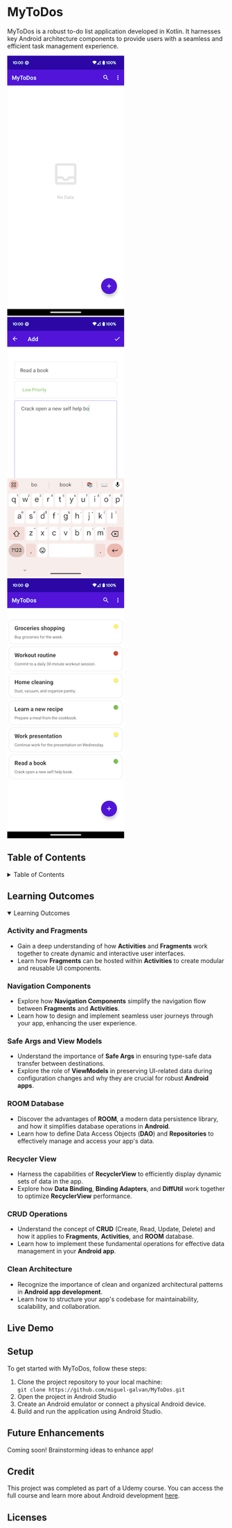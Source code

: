 # MyToDos
MyToDos is a robust to-do list application developed in Kotlin. It harnesses key Android architecture components to provide users with a seamless and efficient task management experience.

![ALT image](app/src/main/res/drawable/screenshots/empty_list.png) &nbsp;&nbsp;&nbsp;&nbsp;&nbsp;&nbsp;&nbsp;&nbsp; ![ALT image](app/src/main/res/drawable/screenshots/add.png) &nbsp;&nbsp;&nbsp;&nbsp;&nbsp;&nbsp;&nbsp;&nbsp; ![ALT image](app/src/main/res/drawable/screenshots/list.png)
## Table of Contents
<details>
  <summary>Table of Contents</summary>
  
- [Learning Outcomes](#learning-outcomes)
- [Future Enhancements](#future-enhancements)
- [Live Demo](#live-demo)
- [Setup](#setup)
- [Credit](#credit)
- [Licenses](#license)
</details>

<a name="learning-outcomes"></a>
## Learning Outcomes
<details open>
  <summary>Learning Outcomes</summary>

  ### Activity and Fragments
* Gain a deep understanding of how **Activities** and **Fragments** work together to create dynamic and interactive user interfaces.
* Learn how **Fragments** can be hosted within **Activities** to create modular and reusable UI components.
### Navigation Components
* Explore how **Navigation Components** simplify the navigation flow between **Fragments** and **Activities**.
* Learn how to design and implement seamless user journeys through your app, enhancing the user experience.
### Safe Args and View Models
* Understand the importance of **Safe Args** in ensuring type-safe data transfer between destinations.
* Explore the role of **ViewModels** in preserving UI-related data during configuration changes and why they are crucial for robust **Android apps**.
### ROOM Database
* Discover the advantages of **ROOM**, a modern data persistence library, and how it simplifies database operations in **Android**.
* Learn how to define Data Access Objects (**DAO**) and **Repositories** to effectively manage and access your app's data.
### Recycler View
* Harness the capabilities of **RecyclerView** to efficiently display dynamic sets of data in the app.
* Explore how **Data Binding**, **Binding Adapters**, and **DiffUtil** work together to optimize **RecyclerView** performance.
### CRUD Operations
* Understand the concept of **CRUD** (Create, Read, Update, Delete) and how it applies to **Fragments**, **Activities**, and **ROOM** database.
* Learn how to implement these fundamental operations for effective data management in your **Android app**.
### Clean Architecture
* Recognize the importance of clean and organized architectural patterns in **Android app development**.
* Learn how to structure your app's codebase for maintainability, scalability, and collaboration. 
</details>

<a name="live-demo"></a>
## Live Demo
<a name="setup"></a>
## Setup
To get started with MyToDos, follow these steps:
1. Clone the project repository to your local machine:<br>
   ```git clone https://github.com/miguel-galvan/MyToDos.git```
2. Open the project in Android Studio
3. Create an Android emulator or connect a physical Android device.
4. Build and run the application using Android Studio.
<a name="#future-enhancements"></a>
## Future Enhancements
Coming soon! Brainstorming ideas to enhance app!
<a name="credit"></a>
## Credit
This project was completed as part of a Udemy course. You can access the full course and learn more about Android development [here](https://www.udemy.com/course/to-do-app-clean-architecture-android-development-kotlin/).
<a name="license"></a>
## Licenses
